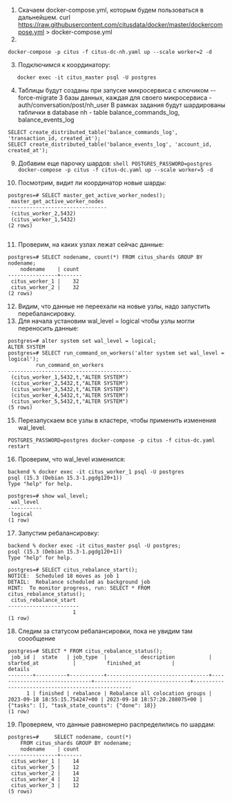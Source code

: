 1) Скачаем docker-compose.yml, которым будем пользоваться в дальнейшем.
   curl https://raw.githubusercontent.com/citusdata/docker/master/dockercompose.yml > docker-compose.yml
2)

```shell 
docker-compose -p citus -f citus-dc-nh.yaml up --scale worker=2 -d
```

3) Подключимся к координатору:

 ```shell  
    docker exec -it citus_master psql -U postgres
```

4) Таблицы будут созданы при запуске микросервиса с ключиком --force-migrate
   3 базы данных, каждая для своего микросервиса - auth/conversation/post/nh_user
   В рамках задания будут шардированы таблички в database nh - table balance_commands_log, balance_events_log

```shell  
SELECT create_distributed_table('balance_commands_log', 'transaction_id, created_at');
SELECT create_distributed_table('balance_events_log', 'account_id, created_at');
```

9) Добавим еще парочку шардов:
   ```shell POSTGRES_PASSWORD=postgres docker-compose -p citus -f citus-dc.yaml up --scale worker=5 -d```

10) Посмотрим, видит ли координатор новые шарды:

```shell
postgres=# SELECT master_get_active_worker_nodes();
 master_get_active_worker_nodes 
--------------------------------
 (citus_worker_2,5432)
 (citus_worker_1,5432)
(2 rows)


```

11) Проверим, на каких узлах лежат сейчас данные:

```shell
postgres=# SELECT nodename, count(*) FROM citus_shards GROUP BY nodename;
    nodename    | count 
----------------+-------
 citus_worker_1 |    32
 citus_worker_2 |    32
(2 rows) 
```

12) Видим, что данные не переехали на новые узлы, надо запустить
    перебалансировку.
13) Для начала установим wal_level = logical чтобы узлы могли переносить
    данные:

```shell
postgres=# alter system set wal_level = logical;
ALTER SYSTEM
postgres=# SELECT run_command_on_workers('alter system set wal_level = logical');
         run_command_on_workers         
----------------------------------------
 (citus_worker_1,5432,t,"ALTER SYSTEM")
 (citus_worker_2,5432,t,"ALTER SYSTEM")
 (citus_worker_3,5432,t,"ALTER SYSTEM")
 (citus_worker_4,5432,t,"ALTER SYSTEM")
 (citus_worker_5,5432,t,"ALTER SYSTEM")
(5 rows)

```

15) Перезапускаем все узлы в кластере, чтобы применить изменения wal_level.

```shell
POSTGRES_PASSWORD=postgres docker-compose -p citus -f citus-dc.yaml restart
```

16) Проверим, что wal_level изменился:

```shell
backend % docker exec -it citus_worker_1 psql -U postgres
psql (15.3 (Debian 15.3-1.pgdg120+1))
Type "help" for help.

postgres=# show wal_level;
 wal_level 
-----------
 logical
(1 row)

```

17) Запустим ребалансировку:

```shell
backend % docker exec -it citus_master psql -U postgres;
psql (15.3 (Debian 15.3-1.pgdg120+1))
Type "help" for help.

postgres=# SELECT citus_rebalance_start();
NOTICE:  Scheduled 18 moves as job 1
DETAIL:  Rebalance scheduled as background job
HINT:  To monitor progress, run: SELECT * FROM citus_rebalance_status();
 citus_rebalance_start 
-----------------------
                     1
(1 row)

```

18) Следим за статусом ребалансировки, пока не увидим там соообщение

```shell
postgres=# SELECT * FROM citus_rebalance_status();
 job_id |  state   | job_type  |           description           |          started_at           |          finished_at          |                     details                      
--------+----------+-----------+---------------------------------+-------------------------------+-------------------------------+--------------------------------------------------
      1 | finished | rebalance | Rebalance all colocation groups | 2023-09-18 18:55:15.754247+00 | 2023-09-18 18:57:20.288075+00 | {"tasks": [], "task_state_counts": {"done": 18}}
(1 row)

```

19) Проверяем, что данные равномерно распределились по шардам:

```shell
postgres=#     SELECT nodename, count(*)
    FROM citus_shards GROUP BY nodename;
    nodename    | count 
----------------+-------
 citus_worker_1 |    14
 citus_worker_5 |    12
 citus_worker_2 |    14
 citus_worker_4 |    12
 citus_worker_3 |    12
(5 rows)

```